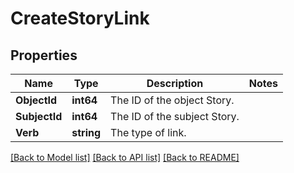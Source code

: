 # CreateStoryLink

## Properties

Name | Type | Description | Notes
------------ | ------------- | ------------- | -------------
**ObjectId** | **int64** | The ID of the object Story. | 
**SubjectId** | **int64** | The ID of the subject Story. | 
**Verb** | **string** | The type of link. | 

[[Back to Model list]](../README.md#documentation-for-models) [[Back to API list]](../README.md#documentation-for-api-endpoints) [[Back to README]](../README.md)


